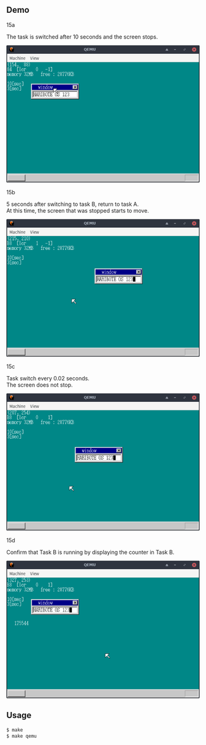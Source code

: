 ## Demo

15a

The task is switched after 10 seconds and the screen stops.

![template](https://github.com/watermelon892/OSPractice/blob/master/15_MultiTask1/pic/15a.png)

15b

5 seconds after switching to task B, return to task A.  
At this time, the screen that was stopped starts to move.

![template](https://github.com/watermelon892/OSPractice/blob/master/15_MultiTask1/pic/15b.png)

15c

Task switch every 0.02 seconds.  
The screen does not stop.

![template](https://github.com/watermelon892/OSPractice/blob/master/15_MultiTask1/pic/15c.png)

15d

Confirm that Task B is running by displaying the counter in Task B.

![template](https://github.com/watermelon892/OSPractice/blob/master/15_MultiTask1/pic/15d.png)

## Usage

```
$ make
$ make qemu
```
